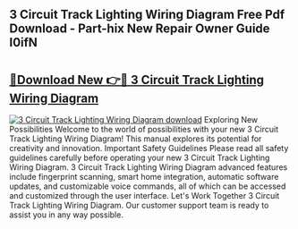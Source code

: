 ## 3 Circuit Track Lighting Wiring Diagram Free Pdf Download - Part-hix New Repair Owner Guide I0ifN

# <h2><a href="http://dfjk09.blite.top/?on=3+Circuit+Track+Lighting+Wiring+Diagram">🔗Download New 👉🔴 3 Circuit Track Lighting Wiring Diagram</a></h2>

[![3 Circuit Track Lighting Wiring Diagram download](https://i.imgur.com/lujVjoI.png)](http://dfjk09.blite.top/?on=3+Circuit+Track+Lighting+Wiring+Diagram)
Exploring New Possibilities Welcome to the world of possibilities with your new 3 Circuit Track Lighting Wiring Diagram! This manual explores its potential for creativity and innovation. Important Safety Guidelines Please read all safety guidelines carefully before operating your new 3 Circuit Track Lighting Wiring Diagram. 3 Circuit Track Lighting Wiring Diagram advanced features include fingerprint scanning, smart home integration, automatic software updates, and customizable voice commands, all of which can be accessed and customized through the user interface. Let's Work Together 3 Circuit Track Lighting Wiring Diagram. Our customer support team is ready to assist you in any way possible.
